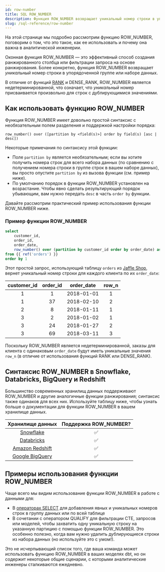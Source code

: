 ```yaml
---
id: row-number
title: SQL ROW_NUMBER
description: Функция ROW_NUMBER возвращает уникальный номер строки в упорядоченной группе или наборе данных.
slug: /sql-reference/row-number
---
```


<head>
    <title>Работа с SQL ROW_NUMBER</title>
</head>

На этой странице мы подробно рассмотрим функцию ROW_NUMBER, поговорим о том, что это такое, как ее использовать и почему она важна в аналитической инженерии.

Оконная функция ROW_NUMBER — это эффективный способ создания ранжированного столбца или фильтрации запроса на основе ранжирования. Более конкретно, функция ROW_NUMBER возвращает *уникальный* номер строки в упорядоченной группе или наборе данных.

В отличие от функций [RANK](/sql-reference/rank) и DENSE_RANK, ROW_NUMBER является недетерминированной, что означает, что *уникальный* номер присваивается произвольно для строк с дублирующимися значениями.

## Как использовать функцию ROW_NUMBER

Функция ROW_NUMBER имеет довольно простой синтаксис с необязательным полем разделения и поддержкой настройки порядка:

`row_number() over ([partition by <field(s)>] order by field(s) [asc | desc])`

Некоторые примечания по синтаксису этой функции:

- Поле `partition by` является необязательным; если вы хотите получить номера строк для всего набора данных (по сравнению с получением номера строки в группе строк в вашем наборе данных), вы просто опустите `partition by` из вызова функции (см. пример ниже).
- По умолчанию порядок в функции ROW_NUMBER установлен на возрастание. Чтобы явно сделать результирующий порядок убывающим, вам нужно передать `desc` в часть `order by` функции.

Давайте рассмотрим практический пример использования функции ROW_NUMBER ниже.

### Пример функции ROW_NUMBER

```sql
select
    customer_id,
    order_id,
    order_date,
    row_number() over (partition by customer_id order by order_date) as row_n
from {{ ref('orders') }}
order by 1
```

Этот простой запрос, использующий таблицу `orders` из [Jaffle Shop](https://github.com/dbt-labs/jaffle_shop), вернет уникальный номер строки для каждого клиента по их `order_date`:

| customer_id | order_id | order_date | row_n |
|:---:|:---:|:---:|:---:|
| 1 | 1 | 2018-01-01 | 1 |
| 1 | 37 | 2018-02-10 | 2 |
| 2 | 8 | 2018-01-11 | 1 |
| 3 | 2 | 2018-01-02 | 1 |
| 3 | 24 | 2018-01-27 | 2 |
| 3 | 69 | 2018-03-11 | 3 |

Поскольку ROW_NUMBER является недетерминированной, заказы для клиента с одинаковым `order_date` будут иметь уникальные значения `row_n` (в отличие от использования функций RANK или DENSE_RANK).

## Синтаксис ROW_NUMBER в Snowflake, Databricks, BigQuery и Redshift

Большинство современных хранилищ данных поддерживают ROW_NUMBER и другие аналогичные функции ранжирования; синтаксис также одинаков для всех них. Используйте таблицу ниже, чтобы узнать больше о документации для функции ROW_NUMBER в вашем хранилище данных.

| Хранилище данных | Поддержка ROW_NUMBER? |
|:---:|:---:|
| [Snowflake](https://docs.snowflake.com/en/sql-reference/functions/row_number.html) | ✅ |
| [Databricks](https://docs.databricks.com/sql/language-manual/functions/row_number.html) | ✅ |
| [Amazon Redshift](https://docs.aws.amazon.com/redshift/latest/dg/r_WF_ROW_NUMBER.html) | ✅ |
| [Google BigQuery](https://cloud.google.com/bigquery/docs/reference/standard-sql/numbering_functions#row_number) | ✅ |

## Примеры использования функции ROW_NUMBER

Чаще всего мы видим использование функции ROW_NUMBER в работе с данными для:

- В [операторах SELECT](/sql-reference/select) для добавления явных и уникальных номеров строк в группу данных или по всей таблице
- В сочетании с оператором QUALIFY для фильтрации <Term id="cte">CTE</Term>, запросов или моделей, чтобы захватить одну уникальную строку на указанную партицию с помощью функции ROW_NUMBER. Это особенно полезно, когда вам нужно удалить дублирующиеся строки из набора данных (но используйте это с умом!).

Это не исчерпывающий список того, где ваша команда может использовать функцию ROW_NUMBER в ваших моделях dbt, но он содержит некоторые общие сценарии, с которыми аналитические инженеры сталкиваются ежедневно.